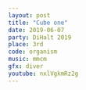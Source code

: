 ```yaml
---
layout: post
title: "Cube one"
date: 2019-06-07
party: DiHalt 2019
place: 3rd
code: organism
music: mmcm
gfx: diver
youtube: nxlVgkmRz2g
---
```

